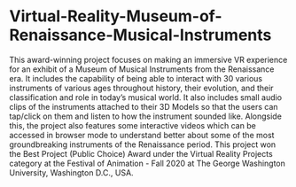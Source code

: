 # Virtual-Reality-Museum-of-Renaissance-Musical-Instruments
This award-winning project focuses on making an immersive VR experience for an exhibit of a Museum of Musical Instruments from the Renaissance era. It includes the capability of being able to interact with 30 various instruments of various ages throughout history, their evolution, and their classification and role in today’s musical world. It also includes small audio clips of the instruments attached to their 3D Models so that the users can tap/click on them and listen to how the instrument sounded like. Alongside this, the project also features some interactive videos which can be accessed in browser mode to understand better about some of the most groundbreaking instruments of the Renaissance period. This project won the Best Project (Public Choice) Award under the Virtual Reality Projects category at the Festival of Animation - Fall 2020 at The George Washington University, Washington D.C., USA.
